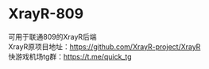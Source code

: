 # XrayR-809
可用于联通809的XrayR后端  
XrayR原项目地址：https://github.com/XrayR-project/XrayR  
快游戏机场tg群：https://t.me/quick_tg

